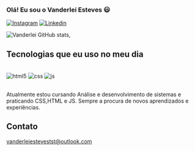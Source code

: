 
### Olá! Eu sou o Vanderlei Esteves 😃

[![Instagram](https://img.shields.io/badge/Instagram-E4405F?style=for-the-badge&logo=instagram&logoColor=white)](https://www.instagram.com/vanderlei.esteves/)
[![Linkedin](https://img.shields.io/badge/LinkedIn-0077B5?style=for-the-badge&logo=linkedin&logoColor=white)](https://www.linkedin.com/in/vanderlei-esteves-da-silva-67217263/)

![Vanderlei GitHub stats](https://github-readme-stats.vercel.app/api?username=vanderleiest&show_icons=true&theme=radical),


## Tecnologias que eu uso no meu dia

<div style="display: inline_block"><br>
 <img align="center" alt="html5" src="https://img.shields.io/badge/HTML5-E34F26?style=for-the-badge&logo=html5&logoColor=white"/>
 <img align="center" alt="css" src="https://img.shields.io/badge/CSS3-1572B6?style=for-the-badge&logo=css3&logoColor=white"/>
 <img align="center" alt="js" src="https://img.shields.io/badge/JavaScript-323330?style=for-the-badge&logo=javascript&logoColor=F7DF1E"/>
</div><br/>

Atualmente estou cursando Análise e desenvolvimento de sistemas e praticando CSS,HTML e JS. 
Sempre a procura de novos aprendizados e experiências.

## Contato<br/>
vanderleiestevestst@outlook.com


